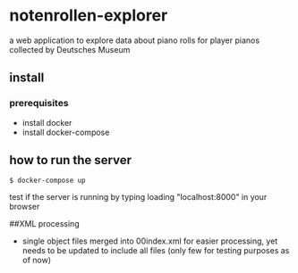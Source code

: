 # notenrollen-explorer
a web application to explore data about piano rolls for player pianos collected by Deutsches Museum


## install

### prerequisites

- install docker
- install docker-compose

## how to run the server

	$ docker-compose up

test if the server is running by typing loading "localhost:8000" in your browser


##XML processing

- single object files merged into 00index.xml for easier processing, yet needs to be updated to include all files (only few for testing purposes as of now)




